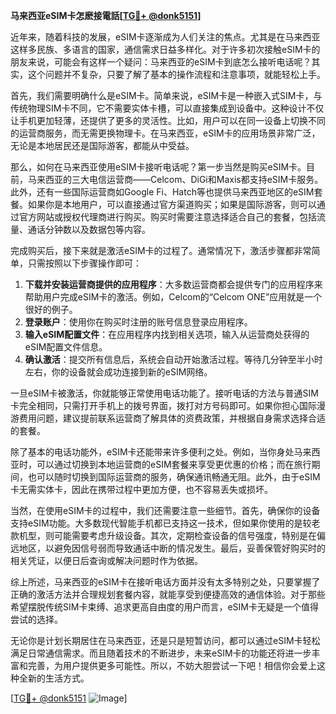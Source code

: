 **马来西亚eSIM卡怎麽接電話[[TG💪+ @donk5151](https://t.me/s/donk5151)]**

近年来，随着科技的发展，eSIM卡逐渐成为人们关注的焦点。尤其是在马来西亚这样多民族、多语言的国家，通信需求日益多样化。对于许多初次接触eSIM卡的朋友来说，可能会有这样一个疑问：马来西亚的eSIM卡到底怎么接听电话呢？其实，这个问题并不复杂，只要了解了基本的操作流程和注意事项，就能轻松上手。

首先，我们需要明确什么是eSIM卡。简单来说，eSIM卡是一种嵌入式SIM卡，与传统物理SIM卡不同，它不需要实体卡槽，可以直接集成到设备中。这种设计不仅让手机更加轻薄，还提供了更多的灵活性。比如，用户可以在同一设备上切换不同的运营商服务，而无需更换物理卡。在马来西亚，eSIM卡的应用场景非常广泛，无论是本地居民还是国际游客，都能从中受益。

那么，如何在马来西亚使用eSIM卡接听电话呢？第一步当然是购买eSIM卡。目前，马来西亚的三大电信运营商——Celcom、DiGi和Maxis都支持eSIM卡服务。此外，还有一些国际运营商如Google Fi、Hatch等也提供马来西亚地区的eSIM套餐。如果你是本地用户，可以直接通过官方渠道购买；如果是国际游客，则可以通过官方网站或授权代理商进行购买。购买时需要注意选择适合自己的套餐，包括流量、通话分钟数以及数据包等内容。

完成购买后，接下来就是激活eSIM卡的过程了。通常情况下，激活步骤都非常简单，只需按照以下步骤操作即可：

1. **下载并安装运营商提供的应用程序**：大多数运营商都会提供专门的应用程序来帮助用户完成eSIM卡的激活。例如，Celcom的“Celcom ONE”应用就是一个很好的例子。
2. **登录账户**：使用你在购买时注册的账号信息登录应用程序。
3. **输入eSIM配置文件**：在应用程序内找到相关选项，输入从运营商处获得的eSIM配置文件信息。
4. **确认激活**：提交所有信息后，系统会自动开始激活过程。等待几分钟至半小时左右，你的设备就会成功连接到新的eSIM网络。

一旦eSIM卡被激活，你就能够正常使用电话功能了。接听电话的方法与普通SIM卡完全相同，只需打开手机上的拨号界面，拨打对方号码即可。如果你担心国际漫游费用问题，建议提前联系运营商了解具体的资费政策，并根据自身需求选择合适的套餐。

除了基本的电话功能外，eSIM卡还能带来许多便利之处。例如，当你身处马来西亚时，可以通过切换到本地运营商的eSIM套餐来享受更优惠的价格；而在旅行期间，也可以随时切换到国际运营商的服务，确保通讯畅通无阻。此外，由于eSIM卡无需实体卡，因此在携带过程中更加方便，也不容易丢失或损坏。

当然，在使用eSIM卡的过程中，我们还需要注意一些细节。首先，确保你的设备支持eSIM功能。大多数现代智能手机都已支持这一技术，但如果你使用的是较老款机型，则可能需要考虑升级设备。其次，定期检查设备的信号强度，特别是在偏远地区，以避免因信号弱而导致通话中断的情况发生。最后，妥善保管好购买时的相关凭证，以便日后查询或解决问题时作为依据。

综上所述，马来西亚的eSIM卡在接听电话方面并没有太多特别之处，只要掌握了正确的激活方法并合理规划套餐内容，就能享受到便捷高效的通信体验。对于那些希望摆脱传统SIM卡束缚、追求更高自由度的用户而言，eSIM卡无疑是一个值得尝试的选择。

无论你是计划长期居住在马来西亚，还是只是短暂访问，都可以通过eSIM卡轻松满足日常通信需求。而且随着技术的不断进步，未来eSIM卡的功能还将进一步丰富和完善，为用户提供更多可能性。所以，不妨大胆尝试一下吧！相信你会爱上这种全新的生活方式。

[[TG💪+ @donk5151](https://t.me/s/donk5151) ![Image](https://i.postimg.cc/rwNCRYN7/Snipaste-2025-04-30-17-27-05.png)]